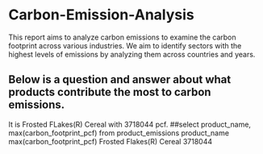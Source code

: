 # Carbon-Emission-Analysis
This report aims to analyze carbon emissions to examine the carbon footprint across various industries. We aim to identify sectors with the highest levels of emissions by analyzing them across countries and years. 
## Below is a question and answer about what  products contribute the most to carbon emissions.
It is Frosted FLakes(R) Cereal with 3718044 pcf. 
##select product_name, max(carbon_footprint_pcf) from product_emissions
product_name
max(carbon_footprint_pcf)
Frosted Flakes(R) Cereal
3718044
